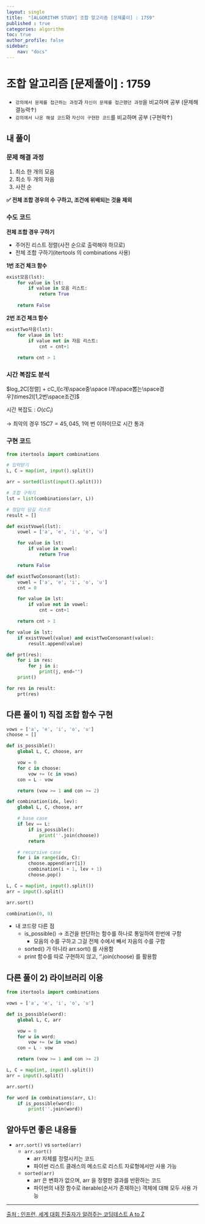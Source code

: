 ```yaml
---
layout: single
title:  "[ALGORITHM STUDY] 조합 알고리즘 [문제풀이] : 1759"
published : true
categories: algorithm
toc: true
author_profile: false
sidebar:
    nav: "docs"
---
```


# 조합 알고리즘 [문제풀이] : 1759

- `강의에서 문제를 접근하는 과정`과 `자신이 문제를 접근했던 과정`을 비교하며 공부 (문제해결능력↑)
- `강의에서 나온 해설 코드`와 `자신이 구현한 코드`를 비교하며 공부 (구현력↑)

## 내 풀이

### 문제 해결 과정

1. 최소 한 개의 모음
2. 최소 두 개의 자음
3. 사전 순

**✅ 전체 조합 경우의 수 구하고, 조건에 위배되는 것을 제외**

### 수도 코드

**전체 조합 경우 구하기**

- 주어진 리스트 정렬(사전 순으로 출력해야 하므로)
- 전체 조합 구하기(itertools 의 combinations 사용)

**1번 조건 체크 함수**

```python
exist모음(lst):
    for value in lst:
        if value in 모음 리스트:
            return True
    
    return False
```

**2번 조건 체크 함수**

```python
existTwo자음(lst):
    for vlaue in lst:
        if value not in 자음 리스트:
            cnt = cnt+1
    
    return cnt > 1
```

### 시간 복잡도 분석

$log_2C[정렬] + cC_l[c개\space중\space l개\space뽑는\space경우]\times2l[1,2번\space조건]$

시간 복잡도 : $O(cC_l)$

→ 최악의 경우 $15C7= 45,045$, 1억 번 이하이므로 시간 통과

### 구현 코드

```python
from itertools import combinations

# 입력받기
L, C = map(int, input().split())

arr = sorted(list(input().split()))

# 조합 구하기
lst = list(combinations(arr, L))

# 정답이 담길 리스트
result = []

def existVowel(lst):
    vowel = ['a', 'e', 'i', 'o', 'u']

    for value in lst:
        if value in vowel:
            return True

    return False

def existTwoConsonant(lst):
    vowel = ['a', 'e', 'i', 'o', 'u']
    cnt = 0

    for value in lst:
        if value not in vowel:
            cnt = cnt+1

    return cnt > 1

for value in lst:
    if existVowel(value) and existTwoConsonant(value):
        result.append(value)

def prt(res):
    for i in res:
        for j in i:
            print(j, end="")
    print()

for res in result:
    prt(res)
```

## 다른 풀이 1) 직접 조합 함수 구현

```python
vows = ['a', 'e', 'i', 'o', 'u']
choose = []

def is_possible():
    global L, C, choose, arr

    vow = 0
    for c in choose:
        vow += (c in vows)
    con = L - vow

    return (vow >= 1 and con >= 2)

def combination(idx, lev):
    global L, C, choose, arr

    # base case
    if lev == L:
        if is_possible():
            print(''.join(choose))
        return

    # recursive case
    for i in range(idx, C):
        choose.append(arr[i])
        combination(i + 1, lev + 1)
        choose.pop()

L, C = map(int, input().split())
arr = input().split()

arr.sort()

combination(0, 0)
```

- 내 코드랑 다른 점
    - is_possible() → 조건을 판단하는 함수를 하나로 통일하여 한번에 구함
        - 모음의 수를 구하고 그걸 전체 수에서 빼서 자음의 수를 구함
    - sorted() 가 아니라 arr.sort() 를 사용함
    - print 함수를 따로 구현하지 않고, ‘’.join(choose) 를 활용함

## 다른 풀이 2) 라이브러리 이용

```python
from itertools import combinations

vows = ['a', 'e', 'i', 'o', 'u']

def is_possible(word):
    global L, C, arr

    vow = 0
    for w in word:
        vow += (w in vows)
    con = L - vow

    return (vow >= 1 and con >= 2)

L, C = map(int, input().split())
arr = input().split()

arr.sort()

for word in combinations(arr, L):
    if is_possible(word):
        print(''.join(word))
```

## 알아두면 좋은 내용들

- `arr.sort()` vs `sorted(arr)`
    - `arr.sort()`
        - arr 자체를 정렬시키는 코드
        - 파이썬 리스트 클래스의 메소드로 리스트 자료형에서만 사용 가능
    - `sorted(arr)`
        - arr 은 변화가 없으며, arr 을 정렬한 결과를 반환하는 코드
        - 파이썬의 내장 함수로 iterable(순서가 존재하는) 객체에 대해 모두 사용 가능

---

[출처 : 인프런, 세계 대회 진출자가 알려주는 코딩테스트 A to Z](https://www.inflearn.com/course/%EC%84%B8%EA%B3%84%EB%8C%80%ED%9A%8C-%EC%BD%94%EB%94%A9%ED%85%8C%EC%8A%A4%ED%8A%B8-%ED%8C%8C%EC%9D%B4%EC%8D%AC)